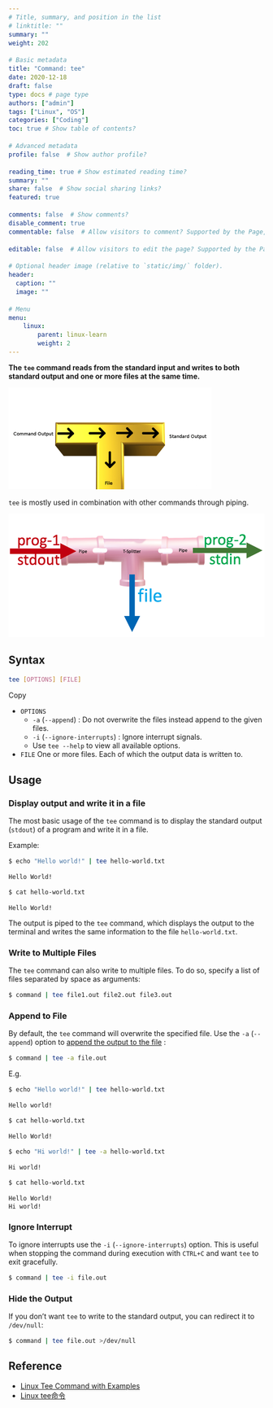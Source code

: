 ```yaml
---
# Title, summary, and position in the list
# linktitle: ""
summary: ""
weight: 202

# Basic metadata
title: "Command: tee"
date: 2020-12-18
draft: false
type: docs # page type
authors: ["admin"]
tags: ["Linux", "OS"]
categories: ["Coding"]
toc: true # Show table of contents?

# Advanced metadata
profile: false  # Show author profile?

reading_time: true # Show estimated reading time?
summary: ""
share: false  # Show social sharing links?
featured: true

comments: false  # Show comments?
disable_comment: true
commentable: false  # Allow visitors to comment? Supported by the Page, Post, and Docs content types.

editable: false  # Allow visitors to edit the page? Supported by the Page, Post, and Docs content types.

# Optional header image (relative to `static/img/` folder).
header:
  caption: ""
  image: ""

# Menu
menu: 
    linux:
        parent: linux-learn
        weight: 2
---
```


**The `tee` command reads from the standard input and writes to both standard output and one or more files at the same time.** 

![How to Use the Tee Command in Linux - Make Tech Easier](https://raw.githubusercontent.com/EckoTan0804/upic-repo/master/uPic/tee-featured-400x200.png)

`tee` is mostly used in combination with other commands through piping.

<img src="https://raw.githubusercontent.com/EckoTan0804/upic-repo/master/uPic/tee-pipe-20201218182022663.png" alt="Introduction to the tee Command - Baeldung on Linux" style="zoom:80%;" />

## Syntax

```sh
tee [OPTIONS] [FILE]
```

Copy

- `OPTIONS`
  - `-a` (`--append`) : Do not overwrite the files instead append to the given files.
  - `-i` (`--ignore-interrupts`) : Ignore interrupt signals.
  - Use `tee --help` to view all available options.
- `FILE`  One or more files. Each of which the output data is written to.

## Usage

### Display output and write it in a file

The most basic usage of the `tee` command is to display the standard output (`stdout`) of a program and write it in a file.

Example:

```bash
$ echo "Hello world!" | tee hello-world.txt
```

```
Hello World!
```

```bash
$ cat hello-world.txt
```

```
Hello World!
```

The output is piped to the `tee` command, which displays the output to the terminal and writes the same information to the file `hello-world.txt`.

### Write to Multiple Files

The `tee` command can also write to multiple files. To do so, specify a list of files separated by space as arguments:

```bash
$ command | tee file1.out file2.out file3.out
```

### Append to File

By default, the `tee` command will overwrite the specified file. Use the `-a` (`--append`) option to [append the output to the file](https://linuxize.com/post/bash-append-to-file/) :

```bash
$ command | tee -a file.out
```

E.g.

```bash
$ echo "Hello world!" | tee hello-world.txt
```

```
Hello world!
```

```bash
$ cat hello-world.txt
```

```
Hello World!
```

```bash
$ echo "Hi world!" | tee -a hello-world.txt
```

```
Hi world!
```

```bash
$ cat hello-world.txt
```

```
Hello World!
Hi world!
```

### Ignore Interrupt

To ignore interrupts use the `-i` (`--ignore-interrupts`) option. This is useful when stopping the command during execution with `CTRL+C` and want `tee` to exit gracefully.

```bash
$ command | tee -i file.out
```

### Hide the Output

If you don’t want `tee` to write to the standard output, you can redirect it to `/dev/null`:

```bash
$ command | tee file.out >/dev/null
```

## Reference

- [Linux Tee Command with Examples](https://linuxize.com/post/linux-tee-command/)
- [Linux tee命令](https://www.runoob.com/linux/linux-comm-tee.html)